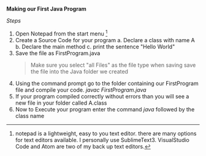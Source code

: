 **Making our First Java Program**

*Steps*
1. Open Notepad from the start menu [^1]
2. Create a Source Code for your program
	a. Declare a class with name A 
	b. Declare the main method 
	c. print the sentence "Hello World"
3. Save the file as FirstProgram.java
	> Make sure you select "all Files" as the file type when saving
	> save the file into the Java folder we created
4. Using the command prompt go to the folder containing our FirstProgram file and compile your code.
	*javac FirstProgram.java*
5. If your program compiled correctly without errors than you will see a new file in your folder called A.class
6. Now to Execute your program enter the command *java* followed by the class name

[^1]: notepad is a lightweight, easy to you text editor. there are many options for text editors available. I personally use SublimeText3. VisualStudio Code and Atom are two of my back up text editors. 